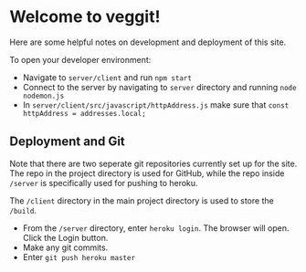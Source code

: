 # Welcome to veggit!

Here are some helpful notes on development and deployment of this site.

To open your developer environment:

- Navigate to `server/client` and run `npm start`
- Connect to the server by navigating to `server` directory and running `node nodemon.js`
- In `server/client/src/javascript/httpAddress.js` make sure that `const httpAddress = addresses.local;`

## Deployment and Git

Note that there are two seperate git repositories currently set up for the site. The repo in the project directory is used for GitHub, while the repo inside `/server` is specifically used for pushing to heroku.

The `/client` directory in the main project directory is used to store the `/build`.

- From the `/server` directory, enter `heroku login`. The browser will open. Click the Login button.
- Make any git commits.
- Enter `git push heroku master`
